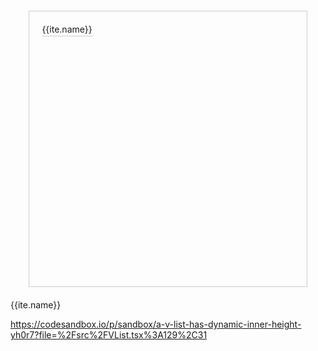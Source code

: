 

<div class="list" ref="fixedListRef" @scroll="fixedScrollEvent">

  <div class="list-containter" :style="{transform: `translate3d(0,${fixedModel.startOffset}px,0)`}">
    <div class="fixed-list-item" v-for="ite in fixedModel.list" :key="ite.id">
     {{ite.name}}
    </div>
  </div>
  <div class="list-place"></div>
</div>


<div class="water-list" ref="waterListRef" @scroll="waterScrollEvent">
  <div class="phantomContainer" ref="phantomRef" :style="{position:'relative',height:waterModel.phantomHeight}"></div>
  <div ref="waterListContainerRef">
    <div v-for=(ite in waterModel.list) :key="ite.id" class="water-list-item">
      {{ite.name}}
    </div>
  </div>
</div>

<script setup>
import { reactive,ref } from 'vue'

// 固定
const fixedListRef = ref(null)
const allList = new Array(10000).fill(0).map((item, index) => ({ id: index, name: `第${index}个元素` }))
const fixedModel = reactive({
  list:[],
  height: 20,
  startOffset:0,
})

const fixedScrollEvent = (e) => {
  const scrollTop = e.target.scrollTop || 0
  const startIndex = Math.floor(scrollTop / fixedModel.height)
  const endIndex = startIndex + 20
  fixedModel.list = allList.slice(startIndex, endIndex)
  fixedModel.startOffset = scrollTop - (scrollTop % fixedModel.height)
}
onMounted(()=>{
  fixedScrollEvent({target:{scrollTop:0}})
})

// 不固定
const phantomRef = ref()
const allList = new Array(10000).fill(0).map((item,index)=> {
  return {
    id:index,
    name: new Array(10*index).fill(0).map((ite,i)=> i).join(''),
    bottom: index * waterModel.height
  }
})

const initCachedPositions = () => {
  const cachedPositions = []
  for (let i = 0; i < allList.length; i++) {
    cachedPositions[i] = {
      index:i,
      height: waterModel.height,
      top: i * waterModel.height,
      bottom: (i + 1) * waterModel.height,
      dValue:0
    }
  }
  waterModel.list = cachedPositions.slice(0, 20)
  waterModel.cachedPositions =  cachedPositions
}

const updateCachedPositions = () => {
  const nodes = waterListContainerRef.value.childNodes
  const start = nodes[0]
  nodes.forEach(node => {
    if(!node) {
      return 
    }
    const rect = node.getBoundingClientRect()
    const {height} = rect 
    const index = node.dataset.index
    const oldHeight = waterModel.cachedPositions[index].height
    const dValue = oldHeight - height;

    if(dValue) {
      waterModel.cachedPositions[index].height = height
      waterModel.cachedPositions[index].bottom -= dValue
      waterModel.cachedPositions[index].dValue = dValue
    }
  })

  let startIndex = 0
  if(start) {
    startIndex = start.dataset.index
  }
 
  const cachedPositionsLen = waterModel.cachedPositions.length
  let cumulativeDiffHeight = waterModel.cachedPositions[startIndex].dValue
  waterModel.cachedPositions[startIndex].dValue = 0

  for(let i = startIndex + 1; i < cachedPositionsLen; i++) { 
    const item = waterModel.cachedPositions[i]
    waterModel.cachedPositions[i].top -= waterModel.cachedPositions[i - 1].bottom
    waterModel.cachedPositions[i].bottom = waterModel.cachedPositions[i].bottom - cumulativeDiffHeight

    if(item.dValue !== 0) {
      cumulativeDiffHeight += item.dValue
      item.dValue = 0
    }
  }

  const height = waterModel.cachedPositions[cachedPositionsLen - 1].bottom
  waterModel.phantomHeight = height
  phantomRef.value.style.height = `${height}px`

}

const waterListRef = ref(null)
const waterModel = reactive({
  list:[],
  cachedPositions:[]
  listHeight:0,
  height: 20,
  maxCount:0,
  startOffset:0,
  startIndex:0,
  endIndex:0,
  phantomHeight:0,

})

const waterScrollEvent = (e) => {
  const scrollTop = e.target.scrollTop || 0
  const startIndex = getStartIndex(scrollTop)
  const endIndex = Math.min(startIndex+20,waterModel.cachedPositions.length + 1)
  waterModel.list = waterModel.cachedPositions.slice(startIndex,endIndex)

}

const getStartIndex = (value) => {
  const list = waterModel.cachedPositions
  let left = 0,right = list.length -1,mid = -1
  while(left < right) { 
     mid = Math.floor((left + right) / 2)
    const midValue = list[mid].bottom
    if(midValue == value){
      return mid
    } else if (midValue < value) {
      left = mid + 1
    } else if (midValue > value) { 
      right = mid - 1
    }
  }
  const targetItem =list[mid]
  if(targetItem && targetItem.bottom < value) {
    mid += 1
  } 
  return mid
}

onMounted(()=>{
  waterModel.listHeight = waterListRef.value.offsetHeight
  waterModel.maxCount = Math.ceil(waterModel.listHeight / waterModel.height)
})

</script>
<style lang="scss" scoped>

.list {
  position: relative;
  width: 80%;
  margin: 20px auto;
  padding: 20px;
  border: 1px solid #ccc;
  height: 400px;
  overflow-y: auto;
  .list-place {
    height: 200000px;
  }
  .list-containter {
    position: absolute;
  }
  .fixed-list-item {
    height: 20px;
    box-sizing: border-box;
    border-bottom: 1px solid #ccc;
  }
}
</style>


https://codesandbox.io/p/sandbox/a-v-list-has-dynamic-inner-height-yh0r7?file=%2Fsrc%2FVList.tsx%3A129%2C31
